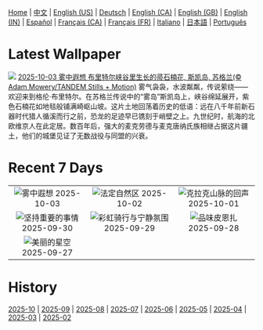 [Home](../README.md) | [中文](zh-CN.md) | [English (US)](en-US.md) | [Deutsch](de-DE.md) | [English (CA)](en-CA.md) | [English (GB)](en-GB.md) | [English (IN)](en-IN.md) | [Español](es-ES.md) | [Français (CA)](fr-CA.md) | [Français (FR)](fr-FR.md) | [Italiano](it-IT.md) | [日本語](ja-JP.md) | [Português](pt-BR.md)

# Latest Wallpaper
![](https://www.bing.com/th?id=OHR.SkyeHeather_ZH-CN2820283990_UHD.jpg)
[2025-10-03 雾中遐想 布里特尔峡谷里生长的帚石楠花, 斯凯岛, 苏格兰(© Adam Mowery/TANDEM Stills + Motion)](https://www.bing.com/th?id=OHR.SkyeHeather_ZH-CN2820283990_UHD.jpg)
雾气袅袅，水波粼粼，传说萦绕——欢迎来到格伦·布里特尔。在苏格兰传说中的“雾岛”斯凯岛上，峡谷绵延展开，紫色石楠花如地毯般铺满崎岖山坡。这片土地回荡着历史的低语：远在八千年前新石器时代猎人循溪而行之前，恐龙的足迹早已镌刻于峭壁之上。九世纪时，航海的北欧维京人在此定居。数百年后，强大的麦克劳德与麦克唐纳氏族相继占据这片疆土，他们的城堡见证了无数战役与同盟的兴衰。

# Recent 7 Days
|  |  |  |
|:---:|:---:|:---:|
| ![](https://www.bing.com/th?id=OHR.SkyeHeather_ZH-CN2820283990_400x240.jpg "雾中遐想") 2025-10-03 | ![](https://www.bing.com/th?id=OHR.OxbowBend_ZH-CN7211791969_400x240.jpg "法定自然区") 2025-10-02 | ![](https://www.bing.com/th?id=OHR.YosemiteClark_ZH-CN7179533292_400x240.jpg "克拉克山脉的回声") 2025-10-01 |
| ![](https://www.bing.com/th?id=OHR.EucalyptusKoala_ZH-CN6942451940_400x240.jpg "坚持重要的事情") 2025-09-30 | ![](https://www.bing.com/th?id=OHR.HoutenHouses_ZH-CN6776452438_400x240.jpg "彩虹骑行与宁静氛围") 2025-09-29 | ![](https://www.bing.com/th?id=OHR.PienzaItaly_ZH-CN6564335348_400x240.jpg "品味皮恩扎") 2025-09-28 |
| ![](https://www.bing.com/th?id=OHR.TankLakes_ZH-CN6402368934_400x240.jpg "美丽的星空") 2025-09-27 |  |  |

# History
[2025-10](../archives/wallpaper/zh-CN/w_2025_10.md) | [2025-09](../archives/wallpaper/zh-CN/w_2025_09.md) | [2025-08](../archives/wallpaper/zh-CN/w_2025_08.md) | [2025-07](../archives/wallpaper/zh-CN/w_2025_07.md) | [2025-06](../archives/wallpaper/zh-CN/w_2025_06.md) | [2025-05](../archives/wallpaper/zh-CN/w_2025_05.md) | [2025-04](../archives/wallpaper/zh-CN/w_2025_04.md) | [2025-03](../archives/wallpaper/zh-CN/w_2025_03.md) | [2025-02](../archives/wallpaper/zh-CN/w_2025_02.md)

